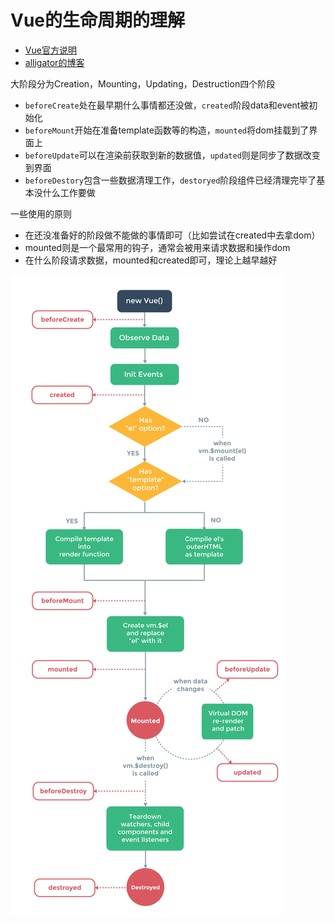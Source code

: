 # Vue的生命周期的理解

- [Vue官方说明](https://vuejs.org/v2/guide/instance.html#Lifecycle-Diagram)
- [alligator的博客](https://alligator.io/vuejs/component-lifecycle/)


大阶段分为Creation，Mounting，Updating，Destruction四个阶段

- `beforeCreate`处在最早期什么事情都还没做，`created`阶段data和event被初始化
- `beforeMount`开始在准备template函数等的构造，`mounted`将dom挂载到了界面上
- `beforeUpdate`可以在渲染前获取到新的数据值，`updated`则是同步了数据改变到界面
- `beforeDestory`包含一些数据清理工作，`destoryed`阶段组件已经清理完毕了基本没什么工作要做

一些使用的原则

- 在还没准备好的阶段做不能做的事情即可（比如尝试在created中去拿dom）
- mounted则是一个最常用的钩子，通常会被用来请求数据和操作dom
- 在什么阶段请求数据，mounted和created即可，理论上越早越好

![life-cycle](./life-cycle.png)